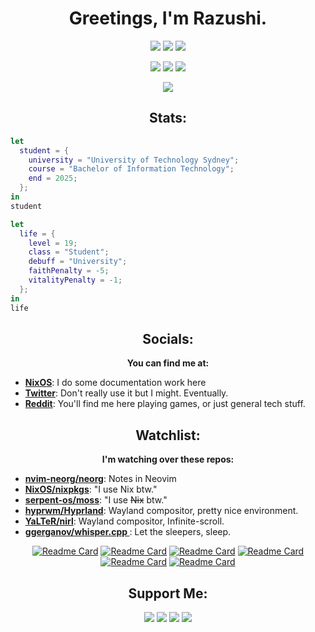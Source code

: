 <div align="center">
  
# Greetings, I'm Razushi.

</div>

<p align="center">
  <a href="https://nixos.org"><img src="https://img.shields.io/badge/NixOS-5277C3.svg?&style=for-the-badge&logo=nixos&logoColor=white" /></a>
  <a href="https://hyprland.org/"><img src="https://img.shields.io/badge/Hyprland-43B8CF.svg?&style=for-the-badge&logo=Hyprland&logoColor=white" /></a>
  <a href="https://neovim.io"><img src="https://img.shields.io/badge/NeoVim-%2357A143.svg?&style=for-the-badge&logo=neovim&logoColor=white" /></a>
</p>

<p align="center">
  <a href="https://matrix.org/"><img src="https://img.shields.io/badge/Matrix-222222.svg?&style=for-the-badge&logo=matrix&logoColor=white" /></a>
  <a href="https://www.blackmagicdesign.com/au/products/davinciresolve"><img src="https://img.shields.io/badge/Davinci-233A51.svg?&style=for-the-badge&logo=davinciresolve&logoColor=white" /></a>  
  <a href="https://www.blender.org/"><img src="https://img.shields.io/badge/Blender-E87D0D.svg?&style=for-the-badge&logo=blender&logoColor=white" /></a>
</p>

<p align="center">
<img src="https://github-readme-stats.vercel.app/api?username=razushi&theme=catppuccin_mocha&hide_title=true&show_icons=true&hide_rank=true&include_all_commits=true" /></p>

  
<div align="center">
  
## Stats:

</div>

```nix
let
  student = {
    university = "University of Technology Sydney";
    course = "Bachelor of Information Technology";
    end = 2025;
  };
in
student
```

```nix
let
  life = {
    level = 19;
    class = "Student";
    debuff = "University";
    faithPenalty = -5;
    vitalityPenalty = -1;
  };
in
life
```

<div align="center">

## Socials: 
  
__You can find me at:__ 
  
</div>

- **[NixOS](https://wiki.nixos.org/wiki/User:Razushi)**: I do some documentation work here
- **[Twitter](https://twitter.com/razushi283)**: Don't really use it but I might. Eventually.
- **[Reddit](https://www.reddit.com/user/Cultural_Yam/)**: You'll find me here playing games, or just general tech stuff. 

<div align="center">
  
## Watchlist:

__I'm watching over these repos:__ 

</div>

- **[nvim-neorg/neorg](https://github.com/nvim-neorg/neorg)**: Notes in Neovim
- **[NixOS/nixpkgs](https://github.com/NixOS/nixpkgs)**: "I use Nix btw."
- **[serpent-os/moss](https://github.com/serpent-os/moss)**: "I use ~~Nix~~ btw."
- **[hyprwm/Hyprland](https://github.com/hyprwm/Hyprland)**: Wayland compositor, pretty nice environment.
- **[YaLTeR/nirl](https://github.com/YaLTeR/niri)**: Wayland compositor, Infinite-scroll.
- **[ggerganov/whisper.cpp ](https://github.com/ggerganov/whisper.cpp)**: Let the sleepers, sleep.

<div align="center">
  
[![Readme Card](https://github-readme-stats.vercel.app/api/pin/?username=nvim-neorg&repo=neorg)](https://github.com/nvim-neorg/neorg)
[![Readme Card](https://github-readme-stats.vercel.app/api/pin/?username=NixOS&repo=nixpkgs)](https://github.com/NixOS/nixpkgs)
[![Readme Card](https://github-readme-stats.vercel.app/api/pin/?username=serpent-os&repo=moss)](https://github.com/serpent-os/moss)
[![Readme Card](https://github-readme-stats.vercel.app/api/pin/?username=hyprwm&repo=Hyprland)](https://github.com/hyprwm/Hyprland)
[![Readme Card](https://github-readme-stats.vercel.app/api/pin/?username=YaLTeR&repo=niri)](https://github.com/YaLTeR/niri)
[![Readme Card](https://github-readme-stats.vercel.app/api/pin/?username=ggerganov&repo=whisper.cpp)](https://github.com/ggerganov/whisper.cpp)

</div>

<div align="center">
  
  ## Support Me:
  <img src="https://img.shields.io/badge/alipay-003c8b?style=for-the-badge&logo=alipay&logoColor=white" />
  <img src="https://img.shields.io/badge/Ko--fi-0AA8DE?style=for-the-badge&logo=ko-fi&logoColor=white" />
  <img src="https://img.shields.io/badge/Patreon-F96854?style=for-the-badge&logo=patreon&logoColor=white" />
  <img src="https://img.shields.io/badge/PayPal-00457C?style=for-the-badge&logo=paypal&logoColor=white" />

</div>
